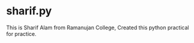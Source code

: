 # sharif.py
This is Sharif Alam from Ramanujan College, Created this python practical for practice.

